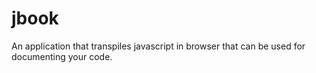 # jbook
An application that transpiles javascript in browser that can be used for documenting your code.

